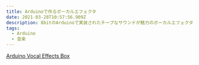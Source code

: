 ```yaml
---
title: Arduinoで作るボーカルエフェクタ
date: 2021-03-28T10:57:56.909Z
description: 8bitのArduinoで実装されたチープなサウンドが魅力のボーカルエフェクタの作例です
tags:
  - Arduino
  - 音楽
---
```

[Arduino Vocal Effects Box](https://www.instructables.com/Arduino-Vocal-Effects-Box/)